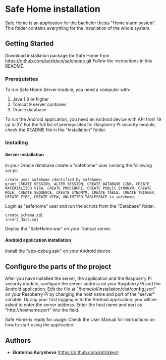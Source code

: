 # Safe Home installation

Safe Home is an application for the bachelor thesis "Home alarm system". This folder contains everything for the installation of the whole system.

## Getting Started

Download installation package for Safe Home from https://github.com/katrikken/safehome.git
Follow the instructions in this README.

### Prerequisites

To run Safe Home Server module, you need a computer with:
1) Java 1.8 or higher
2) Tomcat 9 server container
3) Oracle database

To run the Android application, you need an Android device with API from 19 up to 27.
For the full list of prerequisites for Raspberry Pi security module, check the README file in the "Installation" folder.

### Installing

#### Server installation

In your Oracle database create a "safehome" user running the following script:

```
create user safehome identified by safehome;
grant CREATE SESSION, ALTER SESSION, CREATE DATABASE LINK, CREATE MATERIALIZED VIEW, CREATE PROCEDURE, CREATE PUBLIC SYNONYM, CREATE ROLE, CREATE SEQUENCE, CREATE SYNONYM, CREATE TABLE, CREATE TRIGGER, CREATE TYPE, CREATE VIEW, UNLIMITED TABLESPACE to safehome;
```

Login as "safehome" user and run the scripts from the "Database" folder.

```
create_schema.sql
insert_data.sql
```

Deploy the "SafeHome.war" on your Tomcat server.

#### Android application installation

Install the "app-debug.apk" on your Android device.

## Configure the parts of the project

After you have installed the server, the application and the Raspberry Pi security module, configure the server address on your Raspberry Pi and the Android application.
Edit the file at "/home/pi/Installation/dist/config.json" on your Raspberry Pi by changing the host name and port of the "server" variable. 
During your first logging in to the Android application, you will be asked to enter the server address. Enter the host name and port as "http://hostname:port" into the field.

Safe Home is ready for usage. Check the User Manual for instructions on how to start using the application.

## Authors

* **Ekaterina Kurysheva** (https://github.com/katrikken)
